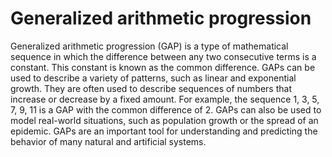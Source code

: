 # Generalized arithmetic progression

Generalized arithmetic progression (GAP) is a type of mathematical sequence in which the difference between any two consecutive terms is a constant. This constant is known as the common difference. GAPs can be used to describe a variety of patterns, such as linear and exponential growth. They are often used to describe sequences of numbers that increase or decrease by a fixed amount. For example, the sequence 1, 3, 5, 7, 9, 11 is a GAP with the common difference of 2. GAPs can also be used to model real-world situations, such as population growth or the spread of an epidemic. GAPs are an important tool for understanding and predicting the behavior of many natural and artificial systems.

